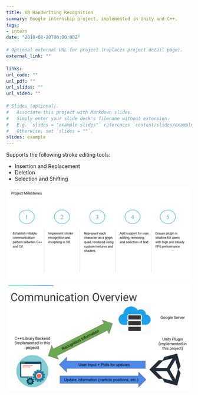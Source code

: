 ```yaml
---
title: VR Handwriting Recognition
summary: Google internship project, implemented in Unity and C++.
tags:
- intern
date: "2018-08-20T00:00:00Z"

# Optional external URL for project (replaces project detail page).
external_link: ""

links:
url_code: ""
url_pdf: ""
url_slides: ""
url_video: ""

# Slides (optional).
#   Associate this project with Markdown slides.
#   Simply enter your slide deck's filename without extension.
#   E.g. `slides = "example-slides"` references `content/slides/example-slides.md`.
#   Otherwise, set `slides = ""`.
slides: example
---
```


Supports the following stroke editing tools:

* Insertion and Replacement
* Deletion
* Selection and Shifting

![](/img/google_project1.png)
![](/img/google_project2.png)
